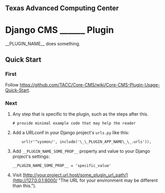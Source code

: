 ## Texas Advanced Computing Center
# Django CMS ______ Plugin

\_\_PLUGIN_NAME\_\_ does something.

## Quick Start

### First

Follow https://github.com/TACC/Core-CMS/wiki/Core-CMS-Plugin-Usage-Quick-Start.

### Next

1. Any step that is specific to the plugin, such as the steps after this.

    ```
    # provide minimal example code that may help the reader
    ```

2. Add a URLconf in your Django project's `urls.py` like this:

    ```
        url(r'^sysmon/', include('\_\_PLUGIN_APP_NAME\_\_.urls')),
    ```

3. Add `__PLUGIN_NAME_SOME_PROP__` property and value to your Django project's settings:

    ```
    __PLUGIN_NAME_SOME_PROP__ = 'specific_value'
    ```

5. Visit [http://your.project.url.host/some_plugin_url_path/](http://127.0.0.1:8000/ "The URL for your environment may be different than this.").
